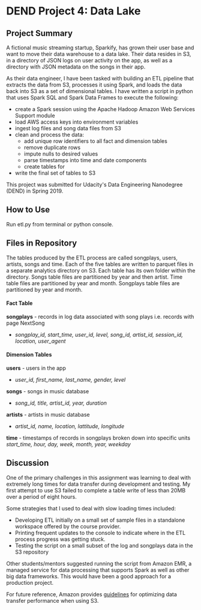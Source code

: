 # DEND Project 4: Data Lake

## Project Summary

A fictional music streaming startup, Sparkify, has grown their user base and want to move their data warehouse to a data lake. Their data resides in S3, in a directory of JSON logs on user activity on the app, as well as a directory with JSON metadata on the songs in their app.

As their data engineer, I have been tasked with building an ETL pipeline that extracts the data from S3, processes it using Spark, and loads the data back into S3 as a set of dimensional tables. I have written a script in python that uses Spark SQL and Spark Data Frames to execute the following:

* create a Spark session using the Apache Hadoop Amazon Web Services Support module
* load AWS access keys into environment variables
* ingest log files and song data files from S3
* clean and process the data:
  * add unique row identifiers to all fact and dimension tables
  * remove duplicate rows
  * impute nulls to desired values
  * parse timestamps into time and date components
  * create tables for
* write the final set of tables to S3

This project was submitted for Udacity's Data Engineering Nanodegree (DEND) in Spring 2019.

## How to Use

Run etl.py from terminal or python console.

## Files in Repository

The tables produced by the ETL process are called songplays, users, artists, songs and time. Each of the five tables are written to parquet files in a separate analytics directory on S3. Each table has its own folder within the directory. Songs table files are partitioned by year and then artist. Time table files are partitioned by year and month. Songplays table files are partitioned by year and month.

#### Fact Table

**songplays** - records in log data associated with song plays i.e. records with page NextSong
* *songplay_id, start_time, user_id, level, song_id, artist_id, session_id, location, user_agent*

#### Dimension Tables

**users** - users in the app
* *user_id, first_name, last_name, gender, level*

**songs** - songs in music database
* *song_id, title, artist_id, year, duration*

**artists** - artists in music database
* *artist_id, name, location, lattitude, longitude*

**time** - timestamps of records in songplays broken down into specific units
*start_time, hour, day, week, month, year, weekday*

## Discussion

One of the primary challenges in this assignment was learning to deal with extremely long times for data transfer during development and testing. My first attempt to use S3 failed to complete a table write of less than 20MB over a period of eight hours.

Some strategies that I used to deal with slow loading times included:
* Developing ETL initially on a small set of sample files in a standalone workspace offered by the course provider.  
* Printing frequent updates to the console to indicate where in the ETL process progress was getting stuck.
* Testing the script on a small subset of the log and songplays data in the S3 repository

Other students/mentors suggested running the script from Amazon EMR, a managed service for data processing that supports Spark as well as other big data frameworks. This would have been a good approach for a production project.

For future reference, Amazon provides [guidelines](https://docs.aws.amazon.com/AmazonS3/latest/dev/optimizing-perforance-guidelines.html) for optimizing data transfer performance when using S3.
